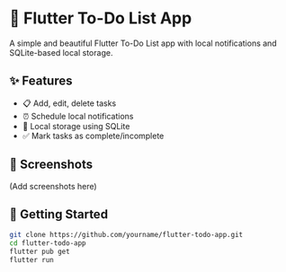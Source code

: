 # 📝 Flutter To-Do List App

A simple and beautiful Flutter To-Do List app with local notifications and SQLite-based local storage.

## ✨ Features

- 📋 Add, edit, delete tasks
- ⏰ Schedule local notifications
- 💾 Local storage using SQLite
- ✅ Mark tasks as complete/incomplete

## 📱 Screenshots

(Add screenshots here)

## 🚀 Getting Started

```bash
git clone https://github.com/yourname/flutter-todo-app.git
cd flutter-todo-app
flutter pub get
flutter run
